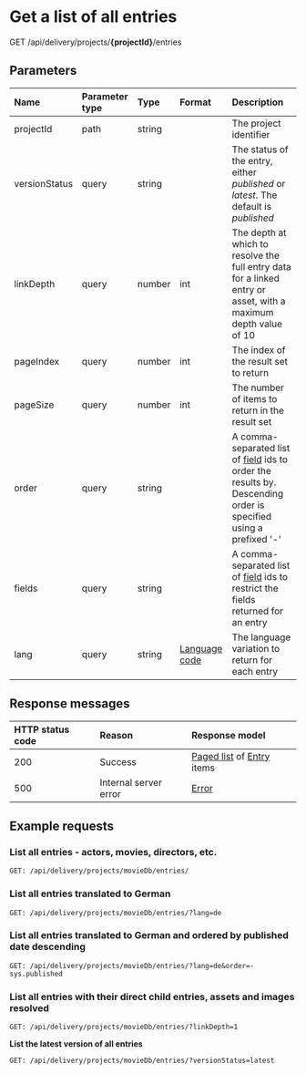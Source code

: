 # Get a list of all entries

<span class="label label--get">GET</span> /api/delivery/projects/**{projectId}**/entries

## Parameters

| Name | Parameter type | Type | Format | Description |
|:-|:-|:-|:-|:-|
| projectId | path | string | | The project identifier |
| versionStatus | query | string | | The status of the entry, either *published* or *latest*. The default is *published* |
| linkDepth | query | number | int | The depth at which to resolve the full entry data for a linked entry or asset, with a maximum depth value of 10 |
| pageIndex | query | number | int | The index of the result set to return |
| pageSize | query | number | int | The number of items to return in the result set |
| order | query | string | | A comma-separated list of [field](/model/content-type.md#field) ids to order the results by. Descending order is specified using a prefixed '-' |
| fields | query | string | | A comma-separated list of [field](/model/content-type.md#field) ids to restrict the fields returned for an entry |
| lang | query | string | [Language code](/localization.md) | The language variation to return for each entry |

## Response messages

| HTTP status code | Reason | Response model|
|:-|:-|:-|
| 200 | Success |[Paged list](/model/paged-list.md) of [Entry](/model/entry.md) items |
| 500 | Internal server error | [Error](/key-concepts/errors.md) |

## Example requests

### List all entries - actors, movies, directors, etc.

```http
GET: /api/delivery/projects/movieDb/entries/
```

### List all entries translated to German

```http
GET: /api/delivery/projects/movieDb/entries/?lang=de
```

### List all entries translated to German and ordered by published date descending

```http
GET: /api/delivery/projects/movieDb/entries/?lang=de&order=-sys.published
```

### List all entries with their direct child entries, assets and images resolved

```http
GET: /api/delivery/projects/movieDb/entries/?linkDepth=1
```

**List the latest version of all entries**

```http
GET: /api/delivery/projects/movieDb/entries/?versionStatus=latest
```
